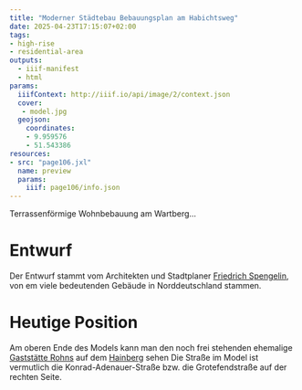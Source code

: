 ```yaml
---
title: "Moderner Städtebau Bebauungsplan am Habichtsweg"
date: 2025-04-23T17:15:07+02:00
tags:
- high-rise
- residential-area
outputs:
  - iiif-manifest
  - html
params:
  iiifContext: http://iiif.io/api/image/2/context.json
  cover:
   - model.jpg
  geojson:
    coordinates:
    - 9.959576
    - 51.543386
resources:
- src: "page106.jxl"
  name: preview
  params:
    iiif: page106/info.json
---
```


Terrassenförmige Wohnbebauung am Wartberg...

<!--more-->
# Entwurf
Der Entwurf stammt vom Architekten und Stadtplaner [Friedrich Spengelin](https://de.wikipedia.org/wiki/Friedrich_Spengelin), von em viele bedeutenden Gebäude in Norddeutschland stammen.


# Heutige Position
Am oberen Ende des Models kann man den noch frei stehenden ehemalige [Gaststätte Rohns](https://de.wikipedia.org/wiki/Christian_Friedrich_Andreas_Rohns) auf dem [Hainberg](https://de.wikipedia.org/wiki/Hainberg_(G%C3%B6ttinger_Wald)) sehen
Die Straße im Model ist vermutlich die Konrad-Adenauer-Straße bzw. die Grotefendstraße auf der rechten Seite.
